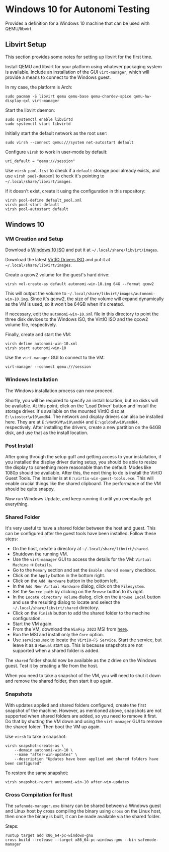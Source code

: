 # Windows 10 for Autonomi Testing

Provides a definition for a Windows 10 machine that can be used with QEMU/libvirt.

## Libvirt Setup

This section provides some notes for setting up libvirt for the first time.

Install QEMU and libvirt for your platform using whatever packaging system is available. Include an
installation of the GUI `virt-manager`, which will provide a means to connect to the Windows guest.

In my case, the platform is Arch:
```
sudo pacman -S libvirt qemu qemu-base qemu-chardev-spice qemu-hw-display-qxl virt-manager
```

Start the libvirt daemon:
```
sudo systemctl enable libvirtd
sudo systemctl start libvirtd
```

Initially start the default network as the root user:
```
sudo virsh --connect qemu:///system net-autostart default
```

Configure `virsh` to work in user-mode by default:
```
uri_default = "qemu:///session"
```

Use `virsh pool-list` to check if a `default` storage pool already exists, and use `virsh
pool-dumpxml` to check it's pointing to `~/.local/share/libvirt/images`.

If it doesn't exist, create it using the configuration in this repository:
```
virsh pool-define default_pool.xml
virsh pool-start default
virsh pool-autostart default
```

## Windows 10

### VM Creation and Setup

Download a [Windows 10 ISO](https://www.microsoft.com/en-us/software-download/windows10ISO) and put
it at `~/.local/share/libvirt/images`.

Download the latest [VirtIO Drivers ISO](https://fedorapeople.org/groups/virt/virtio-win/direct-downloads/stable-virtio/virtio-win.iso) and put it at `~/.local/share/libvirt/images`.

Create a qcow2 volume for the guest's hard drive:
```
virsh vol-create-as default autonomi-win-10.img 64G --format qcow2
```

This will output the volume to `~/.local/share/libvirt/images/autonomi-win-10.img`. Since it's
qcow2, the size of the volume will expand dynamically as the VM is used, so it won't be 64GB when
it's created.

If necessary, edit the `autonomi-win-10.xml` file in this directory to point the three disk
devices to the Windows ISO, the VirtIO ISO and the qcow2 volume file, respectively.

Finally, create and start the VM:
```
virsh define autonomi-win-10.xml
virsh start autonomi-win-10
```

Use the `virt-manager` GUI to connect to the VM:
```
virt-manager --connect qemu:///session
```

### Windows Installation

The Windows installation process can now proceed.

Shortly, you will be required to specify an install location, but no disks will be available. At
this point, click on the 'Load Driver' button and install the storage driver. It's available on the
mounted VirtIO disc at `E:\viostor\w10\amd64`. The network and display drivers can also be installed
here. They are at `E:\NetKVM\w10\amd64` and `E:\qxldod\w10\amd64`, respectively. After installing
the drivers, create a new partition on the 64GB disk, and use that as the install location.

### Post Install

After going through the setup guff and getting access to your installation, if you installed the
display driver during setup, you should be able to resize the display to something more reasonable
than the default. Modes like 1080p should be available. After this, the next thing to do is install
the VirtIO Guest Tools. The installer is at `E:\virtio-win-guest-tools.exe`. This will enable
crucial things like the shared clipboard. The performance of the VM should be quite snappy.

Now run Windows Update, and keep running it until you eventually get everything.

### Shared Folder

It's very useful to have a shared folder between the host and guest. This can be configured after
the guest tools have been installed. Follow these steps:

* On the host, create a directory at `~/.local/share/libvirt/shared`.
* Shutdown the running VM.
* Use the `virt-manager` GUI to access the details for the VM: `Virtual Machine` -> `Details`.
* Go to the `Memory` section and set the `Enable shared memory` checkbox.
* Click on the `Apply` button in the bottom right.
* Click on the `Add Hardware` button in the bottom left.
* In the `Add New Virtual Hardware` dialog, click on the `Filesystem`.
* Set the `Source path` by clicking on the `Browse` button to its right.
* In the `Locate directory volume` dialog, click on the `Browse Local` button and use the resulting
  dialog to locate and select the `~/.local/share/libvirt/shared` directory.
* Click on the `Finish` button to add the shared folder to the machine configuration.
* Start the VM again.
* From the VM, download the `WinFsp 2023` MSI from [here](https://github.com/winfsp/winfsp/releases/).
* Run the MSI and install only the `Core` option.
* Use `services.msc` to locate the `VirtIO-FS Service`. Start the service, but leave it as a
  `Manual` start up. This is because snapshots are not supported when a shared folder is added.

The `shared` folder should now be available as the `Z` drive on the Windows guest. Test it by
creating a file from the host.

When you need to take a snapshot of the VM, you will need to shut it down and remove the shared
folder, then start it up again.

### Snapshots

With updates applied and shared folders configured, create the first snapshot of the machine.
However, as mentioned above, snapshots are not supported when shared folders are added, so you need
to remove it first. Do that by shutting the VM down and using the `virt-manager` GUI to remove the
shared folder. Then boot the VM up again.

Use `virsh` to take a snapshot:
```
virsh snapshot-create-as \
    --domain autonomi-win-10 \
    --name "after-win-updates" \
    --description "Updates have been applied and shared folders have been configured"
```

To restore the same snapshot:
```
virsh snapshot-revert autonomi-win-10 after-win-updates
```

### Cross Compilation for Rust

The `safenode-manager.exe` binary can be shared between a Windows guest and Linux host by cross
compiling the binary using `cross` on the Linux host, then once the binary is built, it can be made
available via the shared folder.

Steps:
```
rustup target add x86_64-pc-windows-gnu
cross build --release --target x86_64-pc-windows-gnu --bin safenode-manager
```
